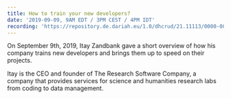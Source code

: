 ```yaml
---
title: How to train your new developers?
date: '2019-09-09, 9AM EDT / 3PM CEST / 4PM IDT'
recording: 'https://repository.de.dariah.eu/1.0/dhcrud/21.11113/0000-000C-35D8-5/data'
---
```


On September 9th, 2019, Itay Zandbank gave a short overview of how his company trains new developers and brings them up to speed on their projects.

Itay is the CEO and founder of The Research Software Company, a company that provides services for science and humanities research labs from coding to data management.
